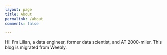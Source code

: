 ```yaml
---
layout: page
title: About
permalink: /about
comments: false

---
```


Hi! I'm Lilian, a data engineer, former data scientist, and AT 2000-miler. This blog is migrated from Weebly.